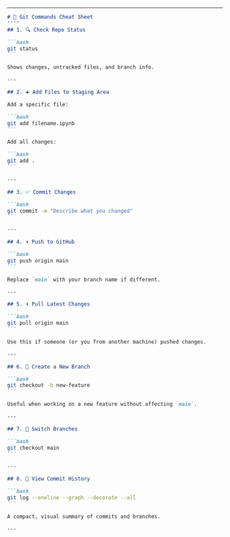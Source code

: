 
---

````markdown
# 🧾 Git Commands Cheat Sheet
''''
## 1. 🔍 Check Repo Status

```bash
git status
```

Shows changes, untracked files, and branch info.

---

## 2. ➕ Add Files to Staging Area

Add a specific file:

```bash
git add filename.ipynb
```

Add all changes:

```bash
git add .
```

---

## 3. ✅ Commit Changes

```bash
git commit -m "Describe what you changed"
```

---

## 4. ⬆️ Push to GitHub

```bash
git push origin main
```

Replace `main` with your branch name if different.

---

## 5. ⬇️ Pull Latest Changes

```bash
git pull origin main
```

Use this if someone (or you from another machine) pushed changes.

---

## 6. 🌿 Create a New Branch

```bash
git checkout -b new-feature
```

Useful when working on a new feature without affecting `main`.

---

## 7. 🔄 Switch Branches

```bash
git checkout main
```

---

## 8. 📜 View Commit History

```bash
git log --oneline --graph --decorate --all
```

A compact, visual summary of commits and branches.

---


